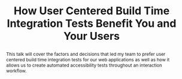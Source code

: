 ---
title: "How User Centered Build Time Integration Tests Benefit You and Your Users"
speaker: Beryl Egerter
event: CascadiaJS 2019
tags: ["testing", "accessibility"]
abstract: "This talk will cover the factors and decisions that led my team to prefer user centered build time integration tests for our web applications as well as how it allows us to create automated accessibility tests throughout an interaction workflow."
layout: talk
---